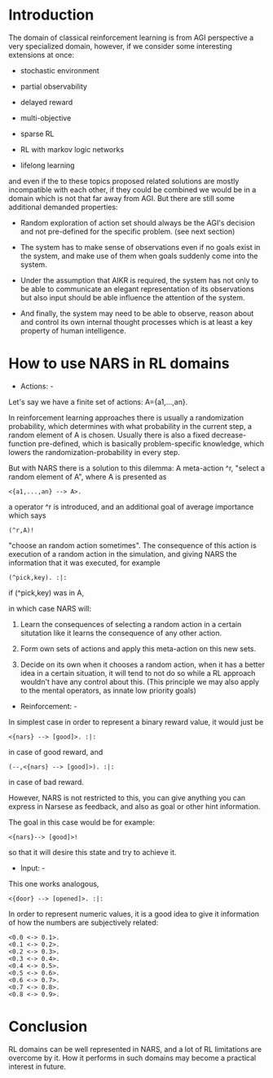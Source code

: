 # Introduction #

The domain of classical reinforcement learning is from AGI perspective a very specialized domain, however, if we consider some interesting extensions at once:

- stochastic environment

- partial observability

- delayed reward

- multi-objective

- sparse RL

- RL with markov logic networks

- lifelong learning

and even if the to these topics proposed related solutions are mostly incompatible with each other, if they could be combined we would be in a domain which is not that far away from AGI. But there are still some additional demanded properties:

- Random exploration of action set should always be the AGI's decision and not pre-defined for the specific problem. (see next section)

- The system has to make sense of observations even if no goals exist in the system, and make use of them when goals suddenly come into the system.

- Under the assumption that AIKR is required, the system has not only to be able to communicate an elegant representation of its observations but also input should be able influence the attention of the system.

- And finally, the system may need to be able to observe, reason about and control its own internal thought processes which is at least a key property of human intelligence.

# How to use NARS in RL domains #

- Actions: -

Let's say we have a finite set of actions: A={a1,...,an}.

In reinforcement learning approaches there is usually a randomization probability, which determines with what probability in the current step, a random element of A is chosen. Usually there is also a fixed decrease-function pre-defined, which is basically problem-specific knowledge, which lowers the randomization-probability in every step.

But with NARS there is a solution to this dilemma: A meta-action ^r, "select a random element of A", where A is presented as
```
<{a1,...,an} --> A>.
```
a operator ^r is introduced, and an additional goal of average importance which says
```
(^r,A)!
```
"choose an random action sometimes".
The consequence of this action is execution of a random action in the simulation, and giving NARS the information that it was executed, for example
```
(^pick,key). :|:
```
if (^pick,key) was in A,

in which case NARS will:

1. Learn the consequences of selecting a random action in a certain situtation like it learns the consequence of any other action.

2. Form own sets of actions and apply this meta-action on this new sets.

3. Decide on its own when it chooses a random action,
when it has a better idea in a certain situation, it will tend to not do so while a RL approach wouldn't have any control about this.
(This principle we may also apply to the mental operators, as innate low priority goals)

- Reinforcement: -

In simplest case in order to represent a binary reward value, it would just be

```
<{nars} --> [good]>. :|: 
```

in case of good reward, and

```
(--,<{nars} --> [good]>). :|: 
```

in case of bad reward.

However, NARS is not restricted to this, you can give anything you can express in Narsese as feedback, and also as goal or other hint information.

The goal in this case would be for example:
```
<{nars}--> [good]>!
```
so that it will desire this state and try to achieve it.


- Input: -

This one works analogous,
```
<{door} --> [opened]>. :|: 
```

In order to represent numeric values, it is a good idea to give it information of how the numbers are subjectively related:

```
<0.0 <-> 0.1>.
<0.1 <-> 0.2>.
<0.2 <-> 0.3>.
<0.3 <-> 0.4>.
<0.4 <-> 0.5>.
<0.5 <-> 0.6>.
<0.6 <-> 0.7>.
<0.7 <-> 0.8>.
<0.8 <-> 0.9>.
```

# Conclusion #

RL domains can be well represented in NARS,
and a lot of RL limitations are overcome by it.
How it performs in such domains may become a practical interest in future.